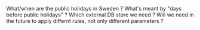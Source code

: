 What/when are the public holidays in Sweden ?
What's meant by "days before public holidays" ?
Which external DB store we need ?
Will we need in the future to apply differnt rules, not only different parameters ?
